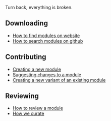 Turn back, everything is broken.

## Downloading
- [How to find modules on website]()
- [How to search modules on github]()

## Contributing
- [Creating a new module]()
- [Suggesting changes to a module]()
- [Creating a new variant of an existing module]()

## Reviewing
- [How to review a module]()
- [How we curate]()
